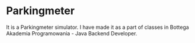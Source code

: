 # Parkingmeter
It is a Parkingmeter simulator. I have made it as a part of classes in Bottega Akademia Programowania - Java Backend Developer.
